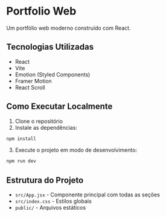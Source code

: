 # Portfolio Web

Um portfólio web moderno construído com React.

## Tecnologias Utilizadas

- React
- Vite
- Emotion (Styled Components)
- Framer Motion
- React Scroll

## Como Executar Localmente

1. Clone o repositório
2. Instale as dependências:
```bash
npm install
```
3. Execute o projeto em modo de desenvolvimento:
```bash
npm run dev
```
## Estrutura do Projeto

- `src/App.jsx` - Componente principal com todas as seções
- `src/index.css` - Estilos globais
- `public/` - Arquivos estáticos

